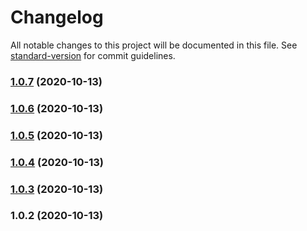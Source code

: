 # Changelog

All notable changes to this project will be documented in this file. See [standard-version](https://github.com/conventional-changelog/standard-version) for commit guidelines.

### [1.0.7](https://github.com/idimetrix/tail-queue/compare/v1.0.6...v1.0.7) (2020-10-13)

### [1.0.6](https://github.com/idimetrix/tail-queue/compare/v1.0.5...v1.0.6) (2020-10-13)

### [1.0.5](https://github.com/idimetrix/tail-queue/compare/v1.0.4...v1.0.5) (2020-10-13)

### [1.0.4](https://github.com/idimetrix/tail-queue/compare/v1.0.3...v1.0.4) (2020-10-13)

### [1.0.3](https://github.com/idimetrix/tail-queue/compare/v1.0.2...v1.0.3) (2020-10-13)

### 1.0.2 (2020-10-13)

